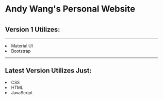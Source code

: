 <h1>Andy Wang's Personal Website<h1>
<h2>Version 1 Utilizes:</h2>
<hr/>
<li>Material UI </li>
<li>Bootstrap</li>
<hr/>
<h2>Latest Version Utilizes Just:</h2>
<li>CSS</li>
<li>HTML</li>
<li>JavaScript</li>
